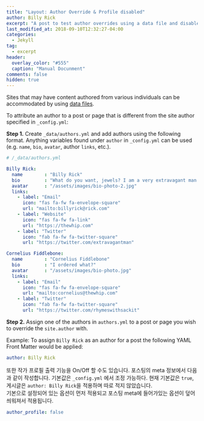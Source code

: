 ```yaml
---
title: "Layout: Author Override & Profile disabled"
author: Billy Rick
excerpt: "A post to test author overrides using a data file and disabled profile"
last_modified_at: 2018-09-10T12:32:27-04:00
categories:
  - Jekyll
tag:
  - excerpt
header:
  overlay_color: "#555"
  caption: "Manual Docunment"
comments: false
hidden: true
---
```


Sites that may have content authored from various individuals can be accommodated by using [data files](https://jekyllrb.com/docs/datafiles/).

To attribute an author to a post or page that is different from the site author specified in `_config.yml`:

**Step 1.** Create `_data/authors.yml` and add authors using the following format. Anything variables found under `author` in `_config.yml` can be used (e.g. `name`, `bio`, `avatar`, author `links`, etc.).

```yaml
# /_data/authors.yml

Billy Rick:
  name        : "Billy Rick"
  bio         : "What do you want, jewels? I am a very extravagant man."
  avatar      : "/assets/images/bio-photo-2.jpg"
  links:
    - label: "Email"
      icon: "fas fa-fw fa-envelope-square"
      url: "mailto:billyrick@rick.com"
    - label: "Website"
      icon: "fas fa-fw fa-link"
      url: "https://thewhip.com"
    - label: "Twitter"
      icon: "fab fa-fw fa-twitter-square"
      url: "https://twitter.com/extravagantman"

Cornelius Fiddlebone:
  name        : "Cornelius Fiddlebone"
  bio         : "I ordered what?"
  avatar      : "/assets/images/bio-photo.jpg"
  links:
    - label: "Email"
      icon: "fas fa-fw fa-envelope-square"
      url: "mailto:cornelius@thewhip.com"
    - label: "Twitter"
      icon: "fab fa-fw fa-twitter-square"
      url: "https://twitter.com/rhymeswithsackit"
```

**Step 2.** Assign one of the authors in `authors.yml` to a post or page you wish to override the `site.author` with. 

Example: To assign `Billy Rick` as an author for a post the following YAML Front Matter would be applied:

```yaml
author: Billy Rick
```

또한 작가 프로필 출력 기능을 On/Off 할 수도 있습니다. 포스팅의 meta 정보에서 다음과 같이 작성합니다.
기본값은 `_config.yml` 에서 조정 가능하다. 현재 기본값은 `true`, 게시글은 `author: Billy Rick`을 적용하며 따로 적지 않았습니다.   
기본으로 설정되어 있는 옵션이 먼저 적용되고 포스팅 meta에 들어가있는 옵션이 덮어 씌워져서 적용됩니다.
```yaml
author_profile: false
``` 